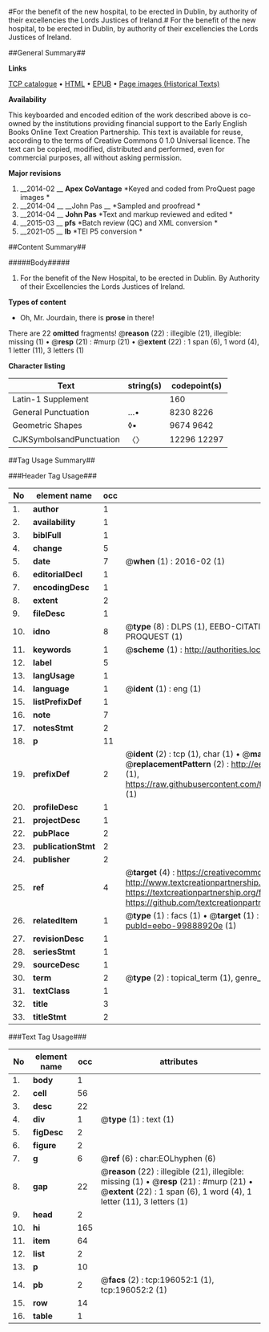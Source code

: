 #For the benefit of the new hospital, to be erected in Dublin, by authority of their excellencies the Lords Justices of Ireland.#
For the benefit of the new hospital, to be erected in Dublin, by authority of their excellencies the Lords Justices of Ireland.

##General Summary##

**Links**

[TCP catalogue](http://www.ota.ox.ac.uk/tcp/)  • 
[HTML](http://tei.it.ox.ac.uk/tcp/Texts-HTML/free/B23/B23041.html)  • 
[EPUB](http://tei.it.ox.ac.uk/tcp/Texts-EPUB/free/B23/B23041.epub) • 
[Page images (Historical Texts)](https://historicaltexts.jisc.ac.uk/eebo-99888920e)

**Availability**

This keyboarded and encoded edition of the work described above is co-owned by the
    institutions providing financial support to the Early English Books Online Text Creation
    Partnership. This text is available for reuse, according to the terms of  Creative Commons 0 1.0 Universal
    licence. The text can be copied, modified, distributed and performed, even for commercial
    purposes, all without asking permission.

**Major revisions**

1. __2014-02 __ __Apex CoVantage__ *Keyed and coded from ProQuest page images *
1. __2014-04 __ __John Pas __ *Sampled and proofread *
1. __2014-04 __ __John Pas__ *Text and markup reviewed and edited *
1. __2015-03 __ __pfs__ *Batch review (QC) and XML conversion *
1. __2021-05 __ __lb__ *TEI P5 conversion *

##Content Summary##

#####Body#####

1. For the benefit of the New Hospital, to be erected in Dublin. By Authority of their Excellencies the Lords Justices of Ireland.

**Types of content**

  * Oh, Mr. Jourdain, there is **prose** in there!

There are 22 **omitted** fragments! 
 @__reason__ (22) : illegible (21), illegible: missing (1)  •  @__resp__ (21) : #murp (21)  •  @__extent__ (22) : 1 span (6), 1 word (4), 1 letter (11), 3 letters (1)

**Character listing**


|Text|string(s)|codepoint(s)|
|---|---|---|
|Latin-1 Supplement| |160|
|General Punctuation|…•|8230 8226|
|Geometric Shapes|◊▪|9674 9642|
|CJKSymbolsandPunctuation|〈〉|12296 12297|

##Tag Usage Summary##

###Header Tag Usage###

|No|element name|occ|attributes|
|---|---|---|---|
|1.|__author__|1||
|2.|__availability__|1||
|3.|__biblFull__|1||
|4.|__change__|5||
|5.|__date__|7| @__when__ (1) : 2016-02 (1)|
|6.|__editorialDecl__|1||
|7.|__encodingDesc__|1||
|8.|__extent__|2||
|9.|__fileDesc__|1||
|10.|__idno__|8| @__type__ (8) : DLPS (1), EEBO-CITATION (1), VID (1), EEBO-PROQUEST (1), STC (3), PROQUEST (1)|
|11.|__keywords__|1| @__scheme__ (1) : http://authorities.loc.gov/ (1)|
|12.|__label__|5||
|13.|__langUsage__|1||
|14.|__language__|1| @__ident__ (1) : eng (1)|
|15.|__listPrefixDef__|1||
|16.|__note__|7||
|17.|__notesStmt__|2||
|18.|__p__|11||
|19.|__prefixDef__|2| @__ident__ (2) : tcp (1), char (1)  •  @__matchPattern__ (2) : ([0-9\-]+):([0-9IVX]+) (1), (.+) (1)  •  @__replacementPattern__ (2) : http://eebo.chadwyck.com/downloadtiff?vid=$1&page=$2 (1), https://raw.githubusercontent.com/textcreationpartnership/Texts/master/tcpchars.xml#$1 (1)|
|20.|__profileDesc__|1||
|21.|__projectDesc__|1||
|22.|__pubPlace__|2||
|23.|__publicationStmt__|2||
|24.|__publisher__|2||
|25.|__ref__|4| @__target__ (4) : https://creativecommons.org/publicdomain/zero/1.0/ (1), http://www.textcreationpartnership.org/docs/. (1), https://textcreationpartnership.org/faq/#faq05 (1), https://github.com/textcreationpartnership (1)|
|26.|__relatedItem__|1| @__type__ (1) : facs (1)  •  @__target__ (1) : https://data.historicaltexts.jisc.ac.uk/view?pubId=eebo-99888920e (1)|
|27.|__revisionDesc__|1||
|28.|__seriesStmt__|1||
|29.|__sourceDesc__|1||
|30.|__term__|2| @__type__ (2) : topical_term (1), genre_form (1)|
|31.|__textClass__|1||
|32.|__title__|3||
|33.|__titleStmt__|2||


###Text Tag Usage###

|No|element name|occ|attributes|
|---|---|---|---|
|1.|__body__|1||
|2.|__cell__|56||
|3.|__desc__|22||
|4.|__div__|1| @__type__ (1) : text (1)|
|5.|__figDesc__|2||
|6.|__figure__|2||
|7.|__g__|6| @__ref__ (6) : char:EOLhyphen (6)|
|8.|__gap__|22| @__reason__ (22) : illegible (21), illegible: missing (1)  •  @__resp__ (21) : #murp (21)  •  @__extent__ (22) : 1 span (6), 1 word (4), 1 letter (11), 3 letters (1)|
|9.|__head__|2||
|10.|__hi__|165||
|11.|__item__|64||
|12.|__list__|2||
|13.|__p__|10||
|14.|__pb__|2| @__facs__ (2) : tcp:196052:1 (1), tcp:196052:2 (1)|
|15.|__row__|14||
|16.|__table__|1||
